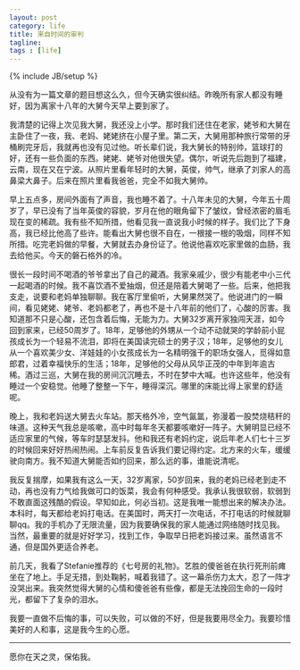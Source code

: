 ```yaml
---
layout: post
category: life
title: 来自时间的审判
tagline: 
tags : [life]
---
```

{% include JB/setup %}

从没有为一篇文章的题目想这么久，但今天确实很纠结。昨晚所有家人都没有睡好，因为离家十八年的大舅今天早上要到家了。

我清楚的记得上次见我大舅，我还没上小学。那时我们还住在老家，姥爷和大舅在主卧住了一夜，我、老妈、姥姥挤在小屋子里。第二天，大舅用那种旅行常带的牙桶刷完牙后，我就再也没有见过他。听长辈们说，我大舅长的特别帅，篮球打的好，还有一些负面的东西。姥姥、姥爷对他很失望。偶尔，听说先后跑到了福建，云南，现在又在宁波。从照片里看年轻时的大舅，英俊，帅气，继承了刘家人的高鼻梁大鼻子。后来在照片里看我爸爸，完全不如我大舅帅。

早上五点多，房间外面有了声音，我也睡不着了。十八年未见的大舅，今年五十周岁了，早已没有了当年英俊的容貌，岁月在他的眼角留下了皱纹，曾经浓密的眉毛现在变的稀疏。我有些不知所措，他看见我一直说我小时候的样子。我们比了下身高，我已经比他高了些许。能看出大舅也很不自在，一根接一根的吸烟，同样不知所措。吃完老妈做的早餐，大舅就去办身份证了。他说他喜欢吃家里做的血肠，我去给他买。今天的磐石格外的冷。

很长一段时间不喝酒的爷爷拿出了自己的藏酒。我家亲戚少，很少有能老中小三代一起喝酒的时候。我不喜饮酒不爱抽烟，但还是陪着大舅喝了一些。后来，他把我支走，说要和老妈单独聊聊。我在客厅里偷听，大舅果然哭了。他说进门的一瞬间，看见姥姥、姥爷、老妈都老了，再也不是十八年前的他们了，心酸的厉害。我知道那不只是心酸，还包含着后悔，无能为力。大舅32岁离开家独闯天涯，如今回到家来，已经50周岁了。18年，足够他的外甥从一个动不动就哭的学龄前小屁孩成长为一个轻易不流泪，即将在美国读完硕士的男子汉；18年，足够他的女儿从一个喜欢美少女、洋娃娃的小女孩成长为一名精明强干的职场女强人，觅得如意郎君，过着幸福快乐的生活；18年，足够他的父母从风华正茂的中年到年逾古稀。酒过三巡，大舅在我的房间沉沉睡去，不时在梦中大喊。也许这些年，他没有睡过一个安稳觉。他睡了整整一下午，睡得深沉。哪里的床能比得上家里的舒适呢。

晚上，我和老妈送大舅去火车站。那天格外冷，空气氤氲，弥漫着一股焚烧秸秆的味道。这种天气我总是咳嗽，高中时每年冬天都要咳嗽好一阵子。大舅明显已经不适应家里的气候，等车时瑟瑟发抖。他和我还有老妈约定，说后年老人们七十三岁的时候回来好好热闹热闹。上车前反复告诉我们要记得约定。北方来的火车，缓缓驶向南方。我不知道大舅能否如约回来，那么远的事，谁能说清呢。

我反复揣摩，如果我有这么一天，32岁离家，50岁回来，我的老妈已经老到走不动，再也没有力气给我做可口的饭菜，我会有何种感受。我承认我很软弱，软弱到不敢直面这残酷的假设。早知如此，何必当初。这是我唯一能想出来的解决办法。本科时，每天都给老妈打电话。在美国时，两天打一次电话，不打电话的时候就聊聊qq。我的手机办了无限流量，因为我要确保我的家人能通过网络随时找见我。当然，最重要的就是好好学习，找到工作，争取早日把老妈接过来。虽然语言不通，但是国外更适合养老。

前几天，我看了Stefanie推荐的《七号房的礼物》。艺胜的傻爸爸在执行死刑前瘫坐在了地上。手足无措，到处鞠躬，喊着我错了。这一幕杀伤力太大，忍了一阵才没哭出来。我突然觉得大舅的心情和傻爸爸有些像，都是无法挽回生命的一段时光，都留下了复杂的泪水。

我要一直做不后悔的事，可以失败，可以做的不好，但是我要用尽全力。我要珍惜美好的人和事，这是我今生的心愿。





---

愿你在天之灵，保佑我。
















